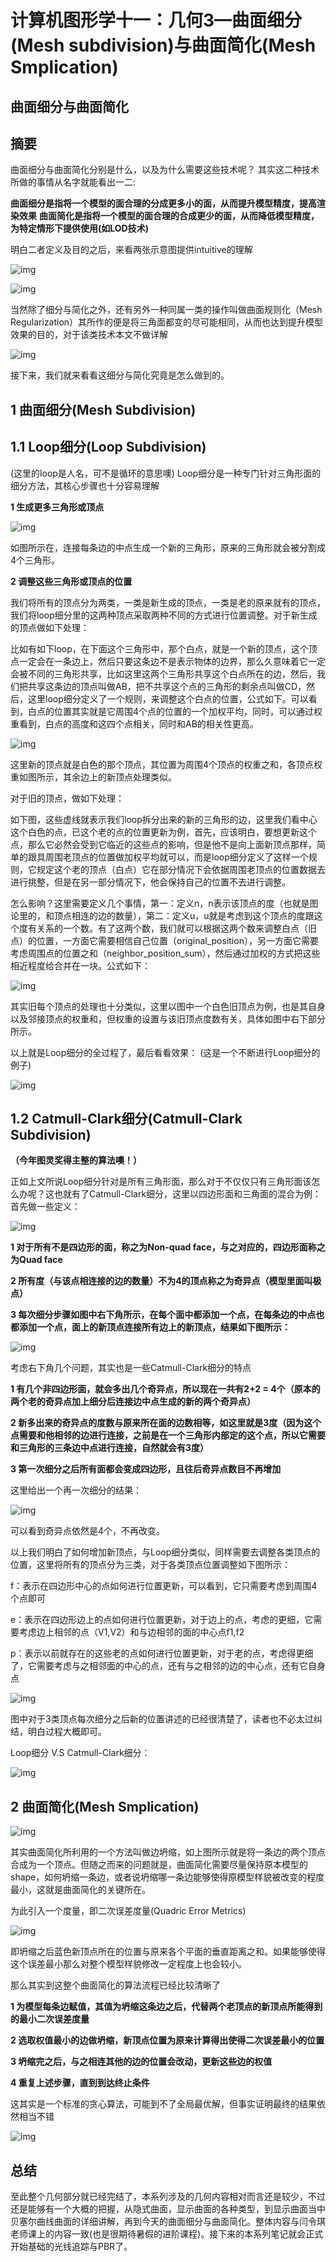 # 计算机图形学十一：几何3—曲面细分(Mesh subdivision)与曲面简化(Mesh Smplication)

## **曲面细分与曲面简化**

## **摘要**

曲面细分与曲面简化分别是什么，以及为什么需要这些技术呢？ 其实这二种技术所做的事情从名字就能看出一二:

**曲面细分是指将一个模型的面合理的分成更多小的面，从而提升模型精度，提高渲染效果** **曲面简化是指将一个模型的面合理的合成更少的面，从而降低模型精度，为特定情形下提供使用(如LOD技术)**

明白二者定义及目的之后，来看两张示意图提供intuitive的理解

![img](./img/11-1.png)

![img](./img/11-2.png)

当然除了细分与简化之外，还有另外一种同属一类的操作叫做曲面规则化（Mesh Regularization）其所作的便是将三角面都变的尽可能相同，从而也达到提升模型效果的目的，对于该类技术本文不做详解

![img](./img/11-3.png)

接下来，我们就来看看这细分与简化究竟是怎么做到的。

## **1 曲面细分(Mesh Subdivision)**

## **1.1 Loop细分(Loop Subdivision)**

(这里的loop是人名，可不是循环的意思噢) Loop细分是一种专门针对三角形面的细分方法，其核心步骤也十分容易理解

**1 生成更多三角形或顶点**

![img](./img/11-4.png)

如图所示在，连接每条边的中点生成一个新的三角形，原来的三角形就会被分割成4个三角形。

**2 调整这些三角形或顶点的位置**

我们将所有的顶点分为两类，一类是新生成的顶点，一类是老的原来就有的顶点，我们将loop细分里的这两种顶点采取两种不同的方式进行位置调整。对于新生成的顶点做如下处理：

比如有如下loop，在下面这个三角形中，那个白点，就是一个新的顶点，这个顶点一定会在一条边上，然后只要这条边不是表示物体的边界，那么久意味着它一定会被不同的三角形共享，比如这里这两个三角形共享这个白点所在的边，然后，我们把共享这条边的顶点叫做AB，把不共享这个点的三角形的剩余点叫做CD，然后，这里loop细分定义了一个规则，来调整这个白点的位置，公式如下。可以看到，白点的位置其实就是它周围4个点的位置的一个加权平均，同时，可以通过权重看到，白点的高度和这四个点相关，同时和AB的相关性更高。

![img](./img/11-5.png)

这里新的顶点就是白色的那个顶点，其位置为周围4个顶点的权重之和，各顶点权重如图所示，其余边上的新顶点处理类似。

对于旧的顶点，做如下处理：

如下图，这些虚线就表示我们loop拆分出来的新的三角形的边，这里我们看中心这个白色的点，已这个老的点的位置更新为例，首先，应该明白，要想更新这个点，那么它必然会受到它临近的这些点的影响，但是他不是向上面新顶点那样，简单的跟具周围老顶点的位置做加权平均就可以，而是loop细分定义了这样一个规则，它规定这个老的顶点（白点）它在部分情况下会依据周围老顶点的位置数据去进行挑整，但是在另一部分情况下，他会保持自己的位置不去进行调整。

怎么影响？这里需要定义几个事情，第一：定义n，n表示该顶点的度（也就是图论里的，和顶点相连的边的数量），第二：定义u，u就是考虑到这个顶点的度跟这个度有关系的一个数。有了这两个数，我们就可以根据这两个数来调整白点（旧点）的位置，一方面它需要相信自己位置（original_position），另一方面它需要考虑周围点的位置之和（neighbor_position_sum），然后通过加权的方式把这些相近程度给合并在一块。公式如下：

![img](./img/11-6.png)

其实旧每个顶点的处理也十分类似，这里以图中一个白色旧顶点为例，也是其自身以及邻接顶点的权重和，但权重的设置与该旧顶点度数有关，具体如图中右下部分所示。

以上就是Loop细分的全过程了，最后看看效果： (这是一个不断进行Loop细分的例子)

![img](./img/11-7.png)



## **1.2 Catmull-Clark细分(Catmull-Clark Subdivision)**

**（今年图灵奖得主整的算法噢！）**

正如上文所说Loop细分针对是所有三角形面，那么对于不仅仅只有三角形面该怎么办呢？这也就有了Catmull-Clark细分，这里以四边形面和三角面的混合为例： 首先做一些定义：

![img](./img/11-8.png)

**1 对于所有不是四边形的面，称之为Non-quad face，与之对应的，四边形面称之为Quad face**

**2 所有度（与该点相连接的边的数量）不为4的顶点称之为奇异点（模型里面叫极点）**

**3 每次细分步骤如图中右下角所示，在每个面中都添加一个点，在每条边的中点也都添加一个点，面上的新顶点连接所有边上的新顶点，结果如下图所示：**

![img](./img/11-9.png)

考虑右下角几个问题，其实也是一些Catmull-Clark细分的特点

**1 有几个非四边形面，就会多出几个奇异点，所以现在一共有2+2 = 4个（原本的两个老的奇异点加上细分后连接边中点生成的新的两个奇异点）**

**2 新多出来的奇异点的度数与原来所在面的边数相等，如这里就是3度（因为这个点需要和他相邻的边进行连接，之前是在一个三角形内部定的这个点，所以它需要和三角形的三条边中点进行连接，自然就会有3度）**

**3 第一次细分之后所有面都会变成四边形，且往后奇异点数目不再增加**

这里给出一个再一次细分的结果：

![img](./img/11-10.png)

可以看到奇异点依然是4个，不再改变。

以上我们明白了如何增加新顶点，与Loop细分类似，同样需要去调整各类顶点的位置，这里将所有的顶点分为三类，对于各类顶点位置调整如下图所示：

f：表示在四边形中心的点如何进行位置更新，可以看到，它只需要考虑到周围4个点即可

e：表示在四边形边上的点如何进行位置更新，对于边上的点，考虑的更细，它需要考虑边上相邻的点（V1,V2）和与边相邻的面的中心点f1,f2

p：表示以前就存在的这些老的点如何进行位置更新，对于老的点，考虑得更细了，它需要考虑与之相邻面的中心的点，还有与之相邻的边的中心点，还有它自身点

![img](./img/11-11.png)

图中对于3类顶点每次细分之后新的位置讲述的已经很清楚了，读者也不必太过纠结，明白过程大概即可。

Loop细分 V.S Catmull-Clark细分：

![img](./img/11-12.png)



## **2 曲面简化(Mesh Smplication)**



![img](./img/11-13.png)

其实曲面简化所利用的一个方法叫做边坍缩，如上图所示就是将一条边的两个顶点合成为一个顶点。但随之而来的问题就是，曲面简化需要尽量保持原本模型的shape，如何坍缩一条边，或者说坍缩哪一条边能够使得原模型样貌被改变的程度最小，这就是曲面简化的关键所在。

为此引入一个度量，即二次误差度量(Quadric Error Metrics)

![img](./img/11-14.png)

即坍缩之后蓝色新顶点所在的位置与原来各个平面的垂直距离之和。如果能够使得这个误差最小那么对整个模型样貌修改一定程度上也会较小。

那么其实到这整个曲面简化的算法流程已经比较清晰了

**1 为模型每条边赋值，其值为坍缩这条边之后，代替两个老顶点的新顶点所能得到的最小二次误差度量**

**2 选取权值最小的边做坍缩，新顶点位置为原来计算得出使得二次误差最小的位置**

**3 坍缩完之后，与之相连其他的边的位置会改动，更新这些边的权值**

**4 重复上述步骤，直到到达终止条件**

这其实是一个标准的贪心算法，可能到不了全局最优解，但事实证明最终的结果依然相当不错

![img](./img/11-15.png)



## **总结**

至此整个几何部分就已经完结了，本系列涉及的几何内容相对而言还是较少，不过还是能够有一个大概的把握，从隐式曲面，显示曲面的各种类型，到显示曲面当中贝塞尔曲线曲面的详细讲解，再到今天的曲面细分与曲面简化。整体内容与闫令琪老师课上的内容一致(也是很期待暑假的进阶课程)。接下来的本系列笔记就会正式开始基础的光线追踪与PBR了。
